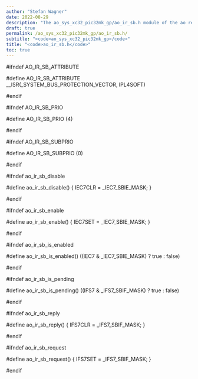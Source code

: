 ```yaml
---
author: "Stefan Wagner"
date: 2022-08-29
description: "The ao_sys_xc32_pic32mk_gp/ao_ir_sb.h module of the ao real-time operating system."
draft: true
permalink: /ao_sys_xc32_pic32mk_gp/ao_ir_sb.h/ 
subtitle: "<code>ao_sys_xc32_pic32mk_gp</code>"
title: "<code>ao_ir_sb.h</code>"
toc: true
---
```


#ifndef AO_IR_SB_ATTRIBUTE

#define AO_IR_SB_ATTRIBUTE      __ISR(_SYSTEM_BUS_PROTECTION_VECTOR, IPL4SOFT)

#endif

#ifndef AO_IR_SB_PRIO

#define AO_IR_SB_PRIO           (4)

#endif

#ifndef AO_IR_SB_SUBPRIO

#define AO_IR_SB_SUBPRIO        (0)

#endif

#ifndef ao_ir_sb_disable

#define ao_ir_sb_disable()      { IEC7CLR = _IEC7_SBIE_MASK; }

#endif

#ifndef ao_ir_sb_enable

#define ao_ir_sb_enable()       { IEC7SET = _IEC7_SBIE_MASK; }

#endif

#ifndef ao_ir_sb_is_enabled

#define ao_ir_sb_is_enabled()   ((IEC7 & _IEC7_SBIE_MASK) ? true : false)

#endif

#ifndef ao_ir_sb_is_pending

#define ao_ir_sb_is_pending()   ((IFS7 & _IFS7_SBIF_MASK) ? true : false)

#endif

#ifndef ao_ir_sb_reply

#define ao_ir_sb_reply()        { IFS7CLR = _IFS7_SBIF_MASK; }

#endif

#ifndef ao_ir_sb_request

#define ao_ir_sb_request()      { IFS7SET = _IFS7_SBIF_MASK; }

#endif


